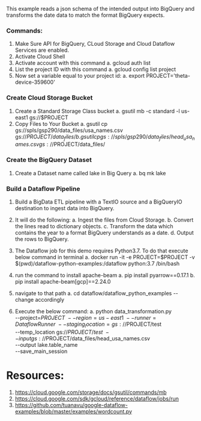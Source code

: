 This example reads a json schema of the intended output into BigQuery and transforms the date data to match the format BigQuery expects.

### Commands:

1. Make Sure API for BigQuery, CLoud Storage and Cloud Dataflow Services are enabled.
2. Activate Cloud Shell
3. Activate account with this command
    a. gcloud auth list
4. List the project ID with this command
    a. gcloud config list project
5. Now set a variable equal to your project id:
    a. export PROJECT='theta-device-359600'


### Create Cloud Storage Bucket

1. Create a Standard Storage Class bucket
    a. gsutil mb -c standard -l us-east1 gs://$PROJECT
2. Copy Files to Your Bucket
    a. gsutil cp gs://spls/gsp290/data_files/usa_names.csv gs://$PROJECT/data_files/
    b. gsutil cp gs://spls/gsp290/data_files/head_usa_names.csv gs://$PROJECT/data_files/


### Create the BigQuery Dataset

1. Create a Dataset name called lake in Big Query
    a. bq mk lake

### Build a Dataflow Pipeline

1. Build a BigData ETL pipeline with a TextIO source and a BigQueryIO destination to ingest data into BigQuery. 
2. It will do the following:
    a. Ingest the files from Cloud Storage.
    b. Convert the lines read to dictionary objects.
    c. Transform the data which contains the year to a format BigQuery understands as a date.
    d. Output the rows to BigQuery.

3. The Dataflow job for this demo requires Python3.7. To do that execute below command in terminal
    a. docker run -it -e PROJECT=$PROJECT -v $(pwd)/dataflow-python-examples:/dataflow python:3.7 /bin/bash
4. run the command  to install apache-beam
    a. pip install pyarrow==0.17.1
    b. pip install apache-beam[gcp]==2.24.0
5. navigate to that path
    a. cd dataflow/dataflow_python_examples  --change accordingly
6. Execute the below command:
    a. python data_transformation.py \
        --project=$PROJECT \
        --region=us-east1 \
        --runner=DataflowRunner \
        --staging_location=gs://$PROJECT/test \
        --temp_location gs://$PROJECT/test \
        --input gs://$PROJECT/data_files/head_usa_names.csv \
        --output lake.table_name \
        --save_main_session



# Resources:

1. https://cloud.google.com/storage/docs/gsutil/commands/mb
2. https://cloud.google.com/sdk/gcloud/reference/dataflow/jobs/run
3. https://github.com/tuanavu/google-dataflow-examples/blob/master/examples/wordcount.py